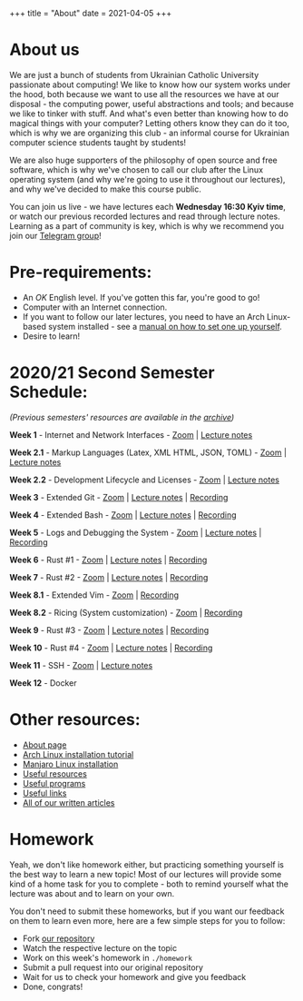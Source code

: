 +++
title = "About"
date = 2021-04-05
+++

# About us

We are just a bunch of students from Ukrainian Catholic University passionate about
computing! We like to know how our system works under the hood, both because we
want to use all the resources we have at our disposal - the computing power,
useful abstractions and tools; and because we like to tinker with stuff. 
And what's even better than knowing how to do magical things with your computer? 
Letting others know they can do it too, which is why we are organizing this club - 
an informal course for Ukrainian computer science students taught by students! 

We are also huge supporters of the philosophy of open source and free software, 
which is why we've chosen to call our club after the Linux operating system 
(and why we're going to use it throughout our lectures),
and why we've decided to make this course public.

You can join us live - we have lectures each **Wednesday 16:30 Kyiv time**, or watch 
our previous recorded lectures and read through lecture notes. Learning as a part of community is 
key, which is why we recommend you join our [Telegram group](https://t.me/joinchat/Rj8nFcuO9FWV6Mgv)!

# Pre-requirements:

- An *OK* English level. If you've gotten this far, you're good to go! 
- Computer with an Internet connection.
- If you want to follow our later lectures, you need to have an Arch Linux-based system installed - see a [manual on how to set one up yourself](./articles/manual).
- Desire to learn!

# 2020/21 Second Semester Schedule:

*(Previous semesters' resources are available in the [archive](./archive/readme))*

**Week 1** - Internet and Network Interfaces - 
[Zoom](https://softserveinc.zoom.us/j/5674645619?pwd=VWNEcDBaTksycjR6YjhibFBtajhXdz09) | 
[Lecture notes](https://docs.google.com/presentation/d/e/2PACX-1vSSadBIITbvf13sJ624zSe88cXqjXVOvFeNqmFxbhoxof43t51eGi-POJZDPoUu8h4-3unlOy8FQQ13/pub?start=false&loop=false&delayms=3000)

**Week 2.1** - Markup Languages (Latex, XML HTML, JSON, TOML) - 
[Zoom](https://softserveinc.zoom.us/j/5674645619?pwd=VWNEcDBaTksycjR6YjhibFBtajhXdz09) | 
[Lecture notes](https://docs.google.com/presentation/d/e/2PACX-1vQay3NircnJCfpeFy6WNKmFnbywvOR3Gf6rM93-8kjjrMe1CFWo-qDq1r289A0W3l5D-kbNoLH1FBAg/pub?start=false&loop=false&delayms=3000)

**Week 2.2** - Development Lifecycle and Licenses - 
[Zoom](https://softserveinc.zoom.us/j/5674645619?pwd=VWNEcDBaTksycjR6YjhibFBtajhXdz09) | 
[Lecture notes](https://docs.google.com/presentation/d/e/2PACX-1vTxoWHLorLUICy34NvzPEE6dPTfuKQIoXX2TKXYTgHzLjeeVHQhj1ctp1j4nz4BCdufoEerdxnE5JFM/pub?start=false&loop=false&delayms=3000)

**Week 3** - Extended Git - 
[Zoom](https://softserveinc.zoom.us/j/5674645619?pwd=VWNEcDBaTksycjR6YjhibFBtajhXdz09) | 
[Lecture notes](https://docs.google.com/presentation/d/e/2PACX-1vTGeWvHGl6CXoYriqlU4VEc5S0AogH5fn_85AswA7nwDaoiQ9mbeA8utyfrKF5GI-7ASeHdwecHmD2r/pub?start=false&loop=false&delayms=3000) |
[Recording](https://youtu.be/Ty-o6wISTW4)

**Week 4** - Extended Bash - 
[Zoom](https://softserveinc.zoom.us/j/5674645619?pwd=VWNEcDBaTksycjR6YjhibFBtajhXdz09) | 
[Lecture notes](https://docs.google.com/presentation/d/e/2PACX-1vQ5R1REdagb1WsRLuhcZb-k1a_j6yPPgfZlL7gyadp4VwKWlWydVxbSl2OKpHH5lqlbBYblD0E9AM7z/pub?start=false&loop=false&delayms=3000) |
[Recording](https://youtu.be/g7hBpfH96rc)

**Week 5** - Logs and Debugging the System - 
[Zoom](https://softserveinc.zoom.us/j/5674645619?pwd=VWNEcDBaTksycjR6YjhibFBtajhXdz09) | 
[Lecture notes](https://docs.google.com/presentation/d/e/2PACX-1vSwRYb0LULiq0EGpJ1adne2e4W9_QAgsNcM1R825YCBey9WprUD_rWw9lmQuCYcVD7RZJcQRxVujCRJ/pub?start=false&loop=false&delayms=3000) |
[Recording](https://youtu.be/slGx3j5XFh0)

**Week 6** - Rust #1 - 
[Zoom](https://softserveinc.zoom.us/j/5674645619?pwd=VWNEcDBaTksycjR6YjhibFBtajhXdz09) | 
[Lecture notes](https://github.com/LastGenius-edu/UCU_Rust_Course/raw/main/rust_1/lecture.pdf) |
[Recording](https://youtu.be/TKp9T8Dd6Z4)

**Week 7** - Rust #2 - 
[Zoom](https://softserveinc.zoom.us/j/5674645619?pwd=VWNEcDBaTksycjR6YjhibFBtajhXdz09) | 
[Lecture notes](https://github.com/LastGenius-edu/UCU_Rust_Course/raw/main/rust_2/lecture.pdf) |
[Recording](https://youtu.be/ATkiwvgIb_Q)

**Week 8.1** - Extended Vim - 
[Zoom](https://softserveinc.zoom.us/j/5674645619?pwd=VWNEcDBaTksycjR6YjhibFBtajhXdz09) |
[Recording](https://youtu.be/-_VnzYUm--g)

**Week 8.2** - Ricing (System customization) - 
[Zoom](https://softserveinc.zoom.us/j/5674645619?pwd=VWNEcDBaTksycjR6YjhibFBtajhXdz09) |
[Recording](https://youtu.be/-_VnzYUm--g)

**Week 9** - Rust #3 - 
[Zoom](https://softserveinc.zoom.us/j/5674645619?pwd=VWNEcDBaTksycjR6YjhibFBtajhXdz09) | 
[Lecture notes](https://github.com/LastGenius-edu/UCU_Rust_Course/raw/main/rust_3/lecture.pdf) |
[Recording](https://youtu.be/CaAB_-urArc)

**Week 10** - Rust #4 - 
[Zoom](https://softserveinc.zoom.us/j/5674645619?pwd=VWNEcDBaTksycjR6YjhibFBtajhXdz09) | 
[Lecture notes](https://github.com/LastGenius-edu/UCU_Rust_Course/raw/main/rust_4/lecture.pdf) |
[Recording](https://youtu.be/qzN5w62kgqY)

**Week 11** - SSH - 
[Zoom](https://softserveinc.zoom.us/j/5674645619?pwd=VWNEcDBaTksycjR6YjhibFBtajhXdz09) |
[Lecture notes](https://docs.google.com/presentation/d/e/2PACX-1vS6KO1ztKTymoCDD-wiWm33QvIvhTx9GC7VTjyFwyHRPV7A0Qli0QspKA13S8VqSCTRz32KCH-SyolP/pub?start=false&loop=false&delayms=3000)

**Week 12** - Docker

# Other resources:

* [About page](./info/about)
* [Arch Linux installation tutorial](./articles/arch-manual/)
* [Manjaro Linux installation ](./articles/manjaro-manual/)
* [Useful resources](./articles/resources/)
* [Useful programs](./articles/programs/)
* [Useful links](./articles/useful-links/)
* [All of our written articles](./articles)

# Homework

Yeah, we don't like homework either, but practicing something yourself
is the best way to learn a new topic! Most of our lectures will provide
some kind of a home task for you to complete - both to remind yourself
what the lecture was about and to learn on your own. 

You don't need to submit these homeworks, but if you want our feedback on 
them to learn even more, here are a few simple steps for you to follow:

* Fork [our repository](https://github.com/ucu-cs/UCU_Linux_Club)
* Watch the respective lecture on the topic
* Work on this week's homework in `./homework`
* Submit a pull request into our original repository
* Wait for us to check your homework and give you feedback
* Done, congrats!